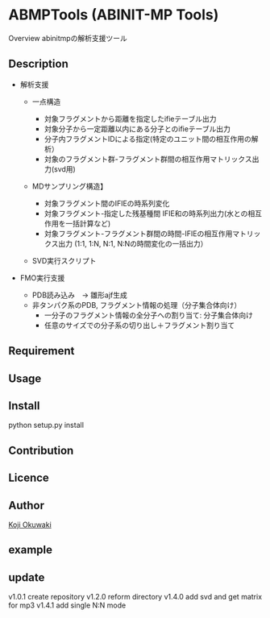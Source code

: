 ABMPTools (ABINIT-MP Tools)
====

Overview
abinitmpの解析支援ツール

## Description

- 解析支援
    - 一点構造
        - 対象フラグメントから距離を指定したifieテーブル出力
        - 対象分子から一定距離以内にある分子とのifieテーブル出力
        - 分子内フラグメントIDによる指定(特定のユニット間の相互作用の解析）
        - 対象のフラグメント群-フラグメント群間の相互作用マトリックス出力(svd用)

    - MDサンプリング構造】
        - 対象フラグメント間のIFIEの時系列変化
        - 対象フラグメント-指定した残基種間 IFIE和の時系列出力(水との相互作用を一括計算など)
        - 対象フラグメント-フラグメント群間の時間-IFIEの相互作用マトリックス出力 (1:1, 1:N, N:1, N:Nの時間変化の一括出力）

    - SVD実行スクリプト


- FMO実行支援
    - PDB読み込み　-> 雛形ajf生成
    - 非タンパク系のPDB, フラグメント情報の処理（分子集合体向け）
        - 一分子のフラグメント情報の全分子への割り当て: 分子集合体向け
        - 任意のサイズでの分子系の切り出し＋フラグメント割り当て

## Requirement


## Usage


## Install
python setup.py install

## Contribution


## Licence


## Author

[Koji Okuwaki](okuwaki@rikkyo.ac.jp)

## example


## update
v1.0.1 create repository
v1.2.0 reform directory
v1.4.0 add svd and get matrix for mp3
v1.4.1 add single N:N mode

